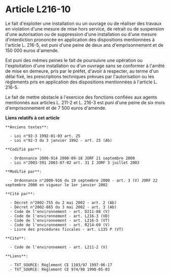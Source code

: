 # Article L216-10

Le fait d'exploiter une installation ou un ouvrage ou de réaliser des travaux en violation d'une mesure de mise hors service,
de retrait ou de suspension d'une autorisation ou de suppression d'une installation ou d'une mesure d'interdiction prononcée
en application des dispositions mentionnées à l'article L. 216-5, est puni d'une peine de deux ans d'emprisonnement et de 150
000 euros d'amende.

Est puni des mêmes peines le fait de poursuivre une opération ou l'exploitation d'une installation ou d'un ouvrage sans se
conformer à l'arrêté de mise en demeure, pris par le préfet, d'avoir à respecter, au terme d'un délai fixé, les prescriptions
techniques prévues par l'autorisation ou les règlements pris en application des dispositions mentionnées à l'article L.
216-5.

Le fait de mettre obstacle à l'exercice des fonctions confiées aux agents mentionnés aux articles L. 211-2 et L. 216-3 est
puni d'une peine de six mois d'emprisonnement et de 7 500 euros d'amende.

**Liens relatifs à cet article**

	**Anciens textes**:

	  - Loi n°92-3 1992-01-03 art. 25
	  - Loi n°92-3 du 3 janvier 1992 - art. 25 (Ab)

	**Codifié par**:

	  - Ordonnance 2000-914 2000-09-18 JORF 21 septembre 2000
	  - Loi n°2003-591 2003-07-02 art. 31 I JORF 3 juillet 2003

	**Modifié par**:

	  - Ordonnance n°2000-916 du 19 septembre 2000 - art. 3 (V) JORF 22 septembre 2000 en vigueur le 1er janvier 2002

	**Cité par**:

	  - Décret n°2002-755 du 2 mai 2002 - art. 2 (Ab)
	  - Décret n°2002-865 du 3 mai 2002 - art. 3 (Ab)
	  - Code de l'environnement - art. D211-88 (V)
	  - Code de l'environnement - art. L216-3 (VD)
	  - Code de l'environnement - art. L216-5 (VT)
	  - Code de l'environnement - art. R214-69 (V)
	  - Livre des procédures fiscales - art. L135 P (VT)

	**Cite**:

	  - Code de l'environnement - art. L211-2 (V)

	**Liens**:

	  - TXT_SOURCE: Règlement CE 1103/97 1997-06-17
	  - TXT_SOURCE: Règlement CE 974/98 1998-05-03
